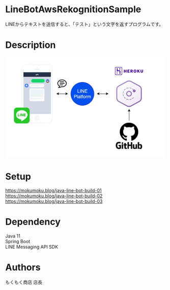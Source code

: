 # LineBotAwsRekognitionSample
LINEからテキストを送信すると、「テスト」という文字を返すプログラムです。

# Description
![Screenshot](line-bot.png)

# Setup
https://mokumoku.blog/java-line-bot-build-01  
https://mokumoku.blog/java-line-bot-build-02  
https://mokumoku.blog/java-line-bot-build-03

# Dependency
Java 11  
Spring Boot  
LINE Messaging API SDK  

# Authors
もくもく商店 店長
